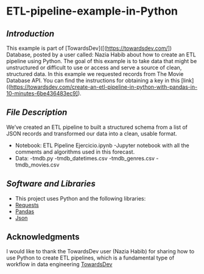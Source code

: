 # ETL-pipeline-example-in-Python

## *Introduction*
This example is part of [TowardsDev]([(https://towardsdev.com/]) Database, posted by a user called: Nazia Habib about how to create an ETL pipeline using Python. The goal of this example is to take data that might be unstructured or difficult to use or access and serve a source of clean, structured data. 
In this example we requested records from The Movie Database API. You can find the instructions for obtaining a key in this [link]((https://towardsdev.com/create-an-etl-pipeline-in-python-with-pandas-in-10-minutes-6be436483ec9]).

 
## *File Description*
We’ve created an ETL pipeline to built a structured schema from a list of JSON records and transformed our data into a clean, usable format. 

* Notebook:
  ETL Pipeline Ejercicio.ipynb
    -Jupyter notebook with all the comments and algorithms used in this forecast.
* Data:
    -tmdb.py
    -tmdb_datetimes.csv
    -tmdb_genres.csv
    -tmdb_movies.csv

## *Software and Libraries*
* This project uses Python and the following libraries:
* [Requests](http://www.pypi.org/)
* [Pandas](http://pandas.pydata.org)
* [Json](https://json.org/)

## Acknowledgments
I would like to thank the TowardsDev user  (Nazia Habib) for sharing how to use Python to create ETL pipelines, which is a fundamental type of workflow in data engineering [TowardsDev](https://towardsdev.com/create-an-etl-pipeline-in-python-with-pandas-in-10-minutes-6be436483ec9)
